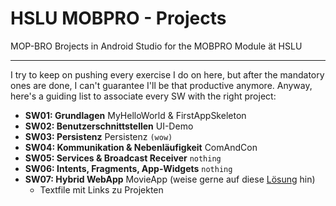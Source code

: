 # HSLU MOBPRO - Projects
MOP-BRO Brojects in Android Studio for the MOBPRO Module ät HSLU

---

I try to keep on pushing every exercise I do on here, but after the mandatory ones are done, I can't guarantee I'll be that productive anymore. Anyway, here's a guiding list to associate every SW with the right project:

- **SW01: Grundlagen** MyHelloWorld & FirstAppSkeleton
- **SW02: Benutzerschnittstellen** UI-Demo
- **SW03: Persistenz** Persistenz `(wow)`
- **SW04: Kommunikation & Nebenläufigkeit** ComAndCon
- **SW05: Services & Broadcast Receiver** `nothing`
- **SW06: Intents, Fragments, App-Widgets** `nothing`
- **SW07: Hybrid WebApp** MovieApp (weise gerne auf diese [Lösung](https://github.com/ppsan/HSLU_MOBPRO/blob/master/Uebung07/notes.md) hin)
  - Textfile mit Links zu Projekten

